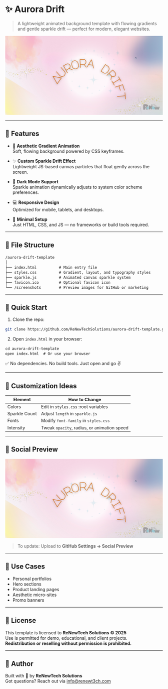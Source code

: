 # ✨ Aurora Drift

> A lightweight animated background template with flowing gradients and gentle sparkle drift — perfect for modern, elegant websites.

![Aurora Drift Preview](screenshots/aurora-drift-preview.png)

---

## 🌟 Features

- 🎨 **Aesthetic Gradient Animation**  
  Soft, flowing background powered by CSS keyframes.

- ✨ **Custom Sparkle Drift Effect**  
  Lightweight JS-based canvas particles that float gently across the screen.

- 🌙 **Dark Mode Support**  
  Sparkle animation dynamically adjusts to system color scheme preferences.

- 💻 **Responsive Design**  
  Optimized for mobile, tablets, and desktops.

- 🌈 **Minimal Setup**  
  Just HTML, CSS, and JS — no frameworks or build tools required.

---

## 📁 File Structure

```
/aurora-drift-template
│
├── index.html          # Main entry file
├── styles.css          # Gradient, layout, and typography styles
├── sparkle.js          # Animated canvas sparkle system
├── favicon.ico         # Optional favicon icon
└── /screenshots        # Preview images for GitHub or marketing
```

---

## 🚀 Quick Start

1. Clone the repo:

```bash
git clone https://github.com/ReNewTechSolutions/aurora-drift-template.git
```

2. Open `index.html` in your browser:

```
cd aurora-drift-template
open index.html  # Or use your browser
```

✅ No dependencies. No build tools. Just open and go ✌️

---

## 🔧 Customization Ideas

| Element       | How to Change                               |
|--------------|----------------------------------------------|
| Colors        | Edit in `styles.css` :root variables         |
| Sparkle Count | Adjust `length` in `sparkle.js`             |
| Fonts         | Modify `font-family` in `styles.css`         |
| Intensity     | Tweak `opacity`, radius, or animation speed |

---

## 📸 Social Preview

![Aurora Drift Preview](screenshots/aurora-drift-preview.png)

> To update: Upload to **GitHub Settings → Social Preview**

---

## 🧠 Use Cases

- Personal portfolios
- Hero sections
- Product landing pages
- Aesthetic micro-sites
- Promo banners

---

## 📜 License

This template is licensed to **ReNewTech Solutions © 2025**  
Use is permitted for demo, educational, and client projects.  
**Redistribution or reselling without permission is prohibited.**

---

## 👋 Author

Built with 💚 by **ReNewTech Solutions**  
Got questions? Reach out via [info@renewt3ch.com](mailto:info@renewt3ch.com)
